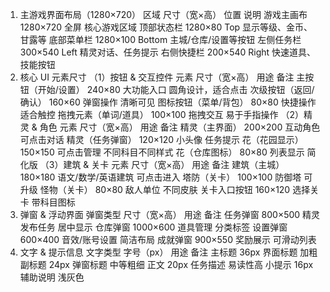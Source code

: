1. 主游戏界面布局（1280×720）
区域	尺寸（宽×高）	位置	说明
游戏主画布	1280×720	全屏	核心游戏区域
顶部状态栏	1280×80	Top	显示等级、金币、甘露等
底部菜单栏	1280×100	Bottom	主城/仓库/设置等按钮
左侧任务栏	300×540	Left	精灵对话、任务提示
右侧快捷栏	200×540	Right	快速道具、技能按钮
2. 核心 UI 元素尺寸
（1）按钮 & 交互控件
元素	尺寸（宽×高）	用途	备注
主按钮（开始/设置）	240×80	大功能入口	圆角设计，适合点击
次级按钮（返回/确认）	160×60	弹窗操作	清晰可见
图标按钮（菜单/背包）	80×80	快捷操作	适合触控
拖拽元素（单词/道具）	100×100	拖拽交互	易于手指操作
（2）精灵 & 角色
元素	尺寸（宽×高）	用途	备注
精灵（主界面）	200×200	互动角色	可点击对话
精灵（任务弹窗）	120×120	小头像	任务提示
花（花园显示）	150×150	可点击管理	不同科目不同样式
花（仓库图标）	80×80	列表显示	简化版
（3）建筑 & 关卡
元素	尺寸（宽×高）	用途	备注
建筑（主城）	180×180	语文/数学/英语建筑	可点击进入
塔防（关卡）	100×100	防御塔	可升级
怪物（关卡）	80×80	敌人单位	不同皮肤
关卡入口按钮	160×120	选择关卡	带科目图标
3. 弹窗 & 浮动界面
弹窗类型	尺寸（宽×高）	用途	备注
任务弹窗	800×500	精灵发布任务	居中显示
仓库弹窗	1000×600	道具管理	分类标签
设置弹窗	600×400	音效/账号设置	简洁布局
成就弹窗	900×550	奖励展示	可滑动列表
4. 文字 & 提示信息
文字类型	字号（px）	用途	备注
主标题	36px	界面标题	加粗
副标题	24px	弹窗标题	中等粗细
正文	20px	任务描述	易读性高
小提示	16px	辅助说明	浅灰色
